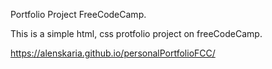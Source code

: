 Portfolio Project FreeCodeCamp.

This is a simple html, css protfolio project on freeCodeCamp.


https://alenskaria.github.io/personalPortfolioFCC/